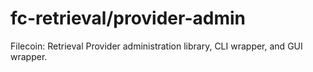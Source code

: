 # fc-retrieval/provider-admin
Filecoin: Retrieval Provider administration library, CLI wrapper, and GUI wrapper.
